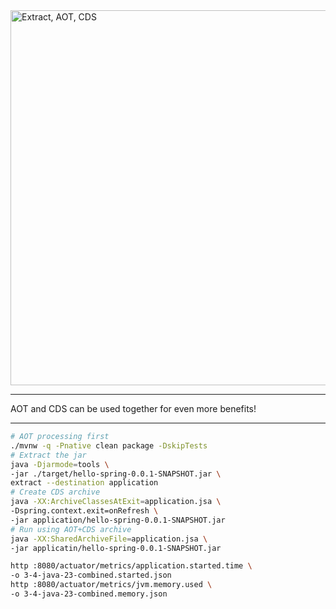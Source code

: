 <img src="images/combined.png" alt="Extract, AOT, CDS" width="600"/>

---

AOT and CDS can be used together for even more benefits!

---

```bash
# AOT processing first
./mvnw -q -Pnative clean package -DskipTests
# Extract the jar
java -Djarmode=tools \
-jar ./target/hello-spring-0.0.1-SNAPSHOT.jar \
extract --destination application
# Create CDS archive
java -XX:ArchiveClassesAtExit=application.jsa \
-Dspring.context.exit=onRefresh \
-jar application/hello-spring-0.0.1-SNAPSHOT.jar
# Run using AOT+CDS archive
java -XX:SharedArchiveFile=application.jsa \
-jar applicatin/hello-spring-0.0.1-SNAPSHOT.jar

http :8080/actuator/metrics/application.started.time \
-o 3-4-java-23-combined.started.json
http :8080/actuator/metrics/jvm.memory.used \
-o 3-4-java-23-combined.memory.json
```
